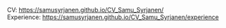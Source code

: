 CV: https://samusyrjanen.github.io/CV_Samu_Syrjanen/  
Experience: https://samusyrjanen.github.io/CV_Samu_Syrjanen/experience
